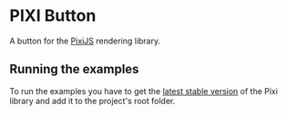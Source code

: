 # PIXI Button

A button for the [PixiJS](http://www.pixijs.com/) rendering library.

## Running the examples

To run the examples you have to get the [latest stable version](https://github.com/pixijs/pixi.js/releases) of the Pixi library and add it to the project's root folder.